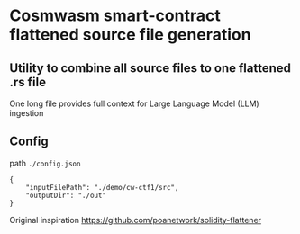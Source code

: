 # Cosmwasm smart-contract flattened source file generation

## Utility to combine all source files to one flattened .rs file

One long file provides full context for Large Language Model (LLM) ingestion

## Config

path `./config.json`

```
{
	"inputFilePath": "./demo/cw-ctf1/src",
	"outputDir": "./out"
}
```

Original inspiration https://github.com/poanetwork/solidity-flattener
